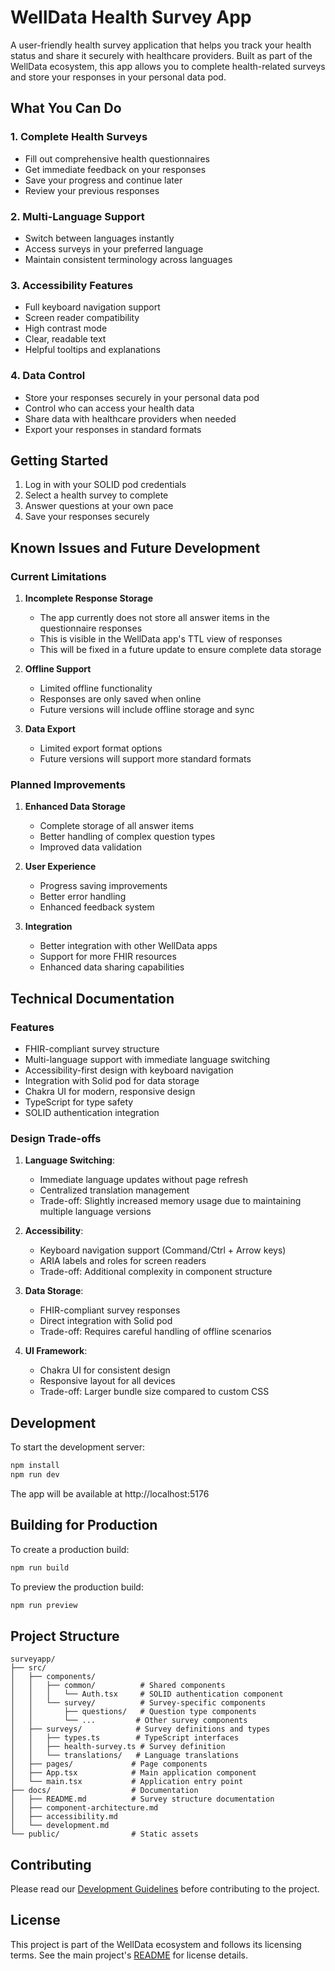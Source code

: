 # WellData Health Survey App

A user-friendly health survey application that helps you track your health status and share it securely with healthcare providers. Built as part of the WellData ecosystem, this app allows you to complete health-related surveys and store your responses in your personal data pod.

## What You Can Do

### 1. Complete Health Surveys
- Fill out comprehensive health questionnaires
- Get immediate feedback on your responses
- Save your progress and continue later
- Review your previous responses

### 2. Multi-Language Support
- Switch between languages instantly
- Access surveys in your preferred language
- Maintain consistent terminology across languages

### 3. Accessibility Features
- Full keyboard navigation support
- Screen reader compatibility
- High contrast mode
- Clear, readable text
- Helpful tooltips and explanations

### 4. Data Control
- Store your responses securely in your personal data pod
- Control who can access your health data
- Share data with healthcare providers when needed
- Export your responses in standard formats

## Getting Started

1. Log in with your SOLID pod credentials
2. Select a health survey to complete
3. Answer questions at your own pace
4. Save your responses securely

## Known Issues and Future Development

### Current Limitations
1. **Incomplete Response Storage**
   - The app currently does not store all answer items in the questionnaire responses
   - This is visible in the WellData app's TTL view of responses
   - This will be fixed in a future update to ensure complete data storage

2. **Offline Support**
   - Limited offline functionality
   - Responses are only saved when online
   - Future versions will include offline storage and sync

3. **Data Export**
   - Limited export format options
   - Future versions will support more standard formats

### Planned Improvements
1. **Enhanced Data Storage**
   - Complete storage of all answer items
   - Better handling of complex question types
   - Improved data validation

2. **User Experience**
   - Progress saving improvements
   - Better error handling
   - Enhanced feedback system

3. **Integration**
   - Better integration with other WellData apps
   - Support for more FHIR resources
   - Enhanced data sharing capabilities

## Technical Documentation

### Features
- FHIR-compliant survey structure
- Multi-language support with immediate language switching
- Accessibility-first design with keyboard navigation
- Integration with Solid pod for data storage
- Chakra UI for modern, responsive design
- TypeScript for type safety
- SOLID authentication integration

### Design Trade-offs

1. **Language Switching**:
   - Immediate language updates without page refresh
   - Centralized translation management
   - Trade-off: Slightly increased memory usage due to maintaining multiple language versions

2. **Accessibility**:
   - Keyboard navigation support (Command/Ctrl + Arrow keys)
   - ARIA labels and roles for screen readers
   - Trade-off: Additional complexity in component structure

3. **Data Storage**:
   - FHIR-compliant survey responses
   - Direct integration with Solid pod
   - Trade-off: Requires careful handling of offline scenarios

4. **UI Framework**:
   - Chakra UI for consistent design
   - Responsive layout for all devices
   - Trade-off: Larger bundle size compared to custom CSS

## Development

To start the development server:

```bash
npm install
npm run dev
```

The app will be available at http://localhost:5176

## Building for Production

To create a production build:

```bash
npm run build
```

To preview the production build:

```bash
npm run preview
```

## Project Structure

```
surveyapp/
├── src/
│   ├── components/
│   │   ├── common/          # Shared components
│   │   │   └── Auth.tsx     # SOLID authentication component
│   │   └── survey/          # Survey-specific components
│   │       ├── questions/   # Question type components
│   │       └── ...         # Other survey components
│   ├── surveys/            # Survey definitions and types
│   │   ├── types.ts        # TypeScript interfaces
│   │   ├── health-survey.ts # Survey definition
│   │   └── translations/   # Language translations
│   ├── pages/             # Page components
│   ├── App.tsx            # Main application component
│   └── main.tsx           # Application entry point
├── docs/                  # Documentation
│   ├── README.md          # Survey structure documentation
│   ├── component-architecture.md
│   ├── accessibility.md
│   └── development.md
└── public/                # Static assets
```

## Contributing

Please read our [Development Guidelines](docs/development.md) before contributing to the project.

## License

This project is part of the WellData ecosystem and follows its licensing terms. See the main project's [README](../README.md) for license details. 